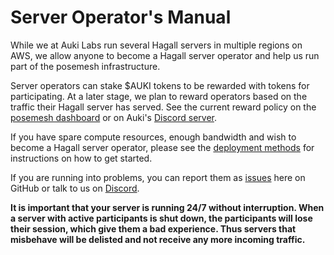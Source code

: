 # Server Operator's Manual

While we at Auki Labs run several Hagall servers in multiple regions on AWS, we allow anyone to become a Hagall server operator and help us run part of the posemesh infrastructure.

Server operators can stake $AUKI tokens to be rewarded with tokens for participating. At a later stage, we plan to reward operators based on the traffic their Hagall server has served. See the current reward policy on the [posemesh dashboard](https://dashboard.posemesh.org) or on Auki's [Discord server](https://discord.gg/aukiverse).

If you have spare compute resources, enough bandwidth and wish to become a Hagall server operator, please see the [deployment methods](deployment.md) for instructions on how to get started.

If you are running into problems, you can report them as [issues](https://github.com/aukilabs/hagall/issues) here on GitHub or talk to us on [Discord](https://discord.gg/aukiverse).

**It is important that your server is running 24/7 without interruption. When a server with active participants is shut down, the participants will lose their session, which give them a bad experience. Thus servers that misbehave will be delisted and not receive any more incoming traffic.**
